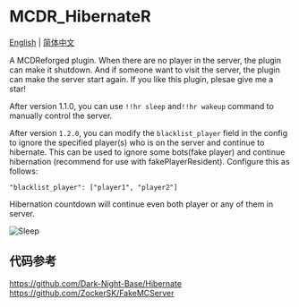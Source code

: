 # MCDR_HibernateR

[English](README.md) | [简体中文](README_CN.md)

A MCDReforged plugin. When there are no player in the server, the plugin can make it shutdown. And if someone want to visit the server, the plugin can make the server start again.
If you like this plugin, plesae give me a star!

After version 1.1.0, you can use `!!hr sleep` and`!!hr wakeup` command to manually control the server.

After version `1.2.0`, you can modify the `blacklist_player` field in the config to ignore the specified player(s) who is on the server and continue to hibernate. This can be used to ignore some bots(fake player) and continue hibernation (recommend for use with fakePlayerResident). Configure this as follows:

`"blacklist_player": ["player1", "player2"]`

Hibernation countdown will continue even both player or any of them in server.

![Sleep](https://github.com/HIM049/MCDR_HibernateR/assets/67405384/3a20a813-9bca-4e40-942c-1dbeaac225b9)

## 代码参考

https://github.com/Dark-Night-Base/Hibernate
https://github.com/ZockerSK/FakeMCServer
